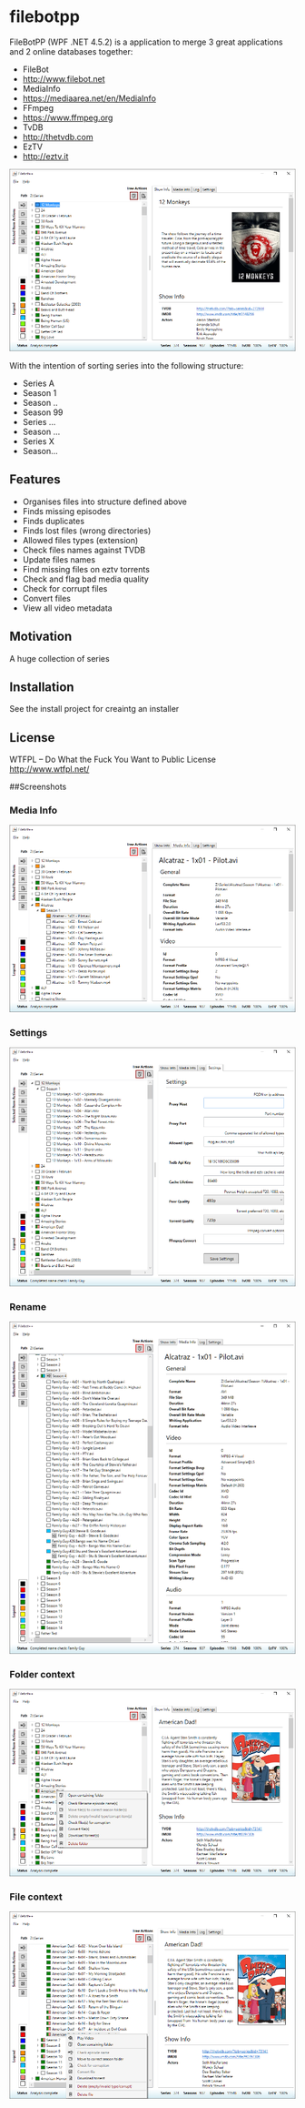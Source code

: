 # filebotpp

FileBotPP (WPF .NET 4.5.2) is a application to merge 3 great applications and 2 online databases together:

* FileBot 
 * http://www.filebot.net
* MediaInfo
 * https://mediaarea.net/en/MediaInfo
* FFmpeg 
 * https://www.ffmpeg.org
* TvDB 
 * http://thetvdb.com
* EzTV 
 * http://eztv.it
 
 
![alt tag](https://raw.githubusercontent.com/dmzoneill/filebotpp/master/FileBotPP/Screenshots/sample1.png)
	
With the intention of sorting series into the following structure:

* Series A
 * Season 1
 * Season ..
 * Season 99
* Series ...
 * Season ...
* Series X
 * Season...

## Features

* Organises files into structure defined above
 * Finds missing episodes
 * Finds duplicates
 * Finds lost files (wrong directories)
 * Allowed files types (extension) 
* Check files names against TVDB
 * Update files names
* Find missing files on eztv torrents
* Check and flag bad media quality
* Check for corrupt files
* Convert files
* View all video metadata

## Motivation

A huge collection of series

## Installation

See the install project for creaintg an installer

## License

WTFPL – Do What the Fuck You Want to Public License
http://www.wtfpl.net/

##Screenshots

### Media Info
![alt tag](https://raw.githubusercontent.com/dmzoneill/filebotpp/master/FileBotPP/Screenshots/mediainfo.png)

### Settings
![alt tag](https://raw.githubusercontent.com/dmzoneill/filebotpp/master/FileBotPP/Screenshots/settings.png)

### Rename
![alt tag](https://raw.githubusercontent.com/dmzoneill/filebotpp/master/FileBotPP/Screenshots/rename.png)

### Folder context
![alt tag](https://raw.githubusercontent.com/dmzoneill/filebotpp/master/FileBotPP/Screenshots/foldercontext.png)

### File context
![alt tag](https://raw.githubusercontent.com/dmzoneill/filebotpp/master/FileBotPP/Screenshots/filecontext.png)